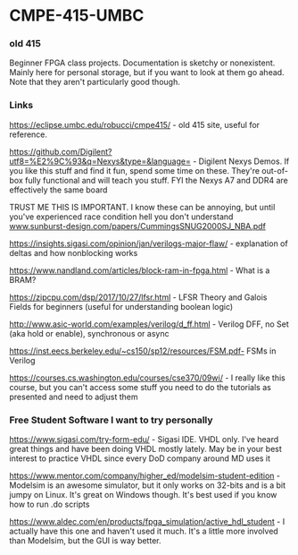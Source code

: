 # CMPE-415-UMBC
### old 415
Beginner FPGA class projects. Documentation is sketchy or nonexistent. 
Mainly here for personal storage, but if you want to look at them go ahead.
Note that they aren't particularly good though.

### Links

https://eclipse.umbc.edu/robucci/cmpe415/ - old 415 site, useful for reference.

https://github.com/Digilent?utf8=%E2%9C%93&q=Nexys&type=&language= - Digilent Nexys Demos. If you like this stuff and find it fun, spend some time on these. They're out-of-box fully functional and will teach you stuff. FYI the Nexys A7 and DDR4 are effectively the same board

TRUST ME THIS IS IMPORTANT. I know these can be annoying, but until you've experienced race condition hell you don't understand www.sunburst-design.com/papers/CummingsSNUG2000SJ_NBA.pdf

https://insights.sigasi.com/opinion/jan/verilogs-major-flaw/ - explanation of deltas and how nonblocking works

https://www.nandland.com/articles/block-ram-in-fpga.html - What is a BRAM?

https://zipcpu.com/dsp/2017/10/27/lfsr.html - LFSR Theory and Galois Fields for beginners (useful for understanding boolean logic)

http://www.asic-world.com/examples/verilog/d_ff.html - Verilog DFF, no Set (aka hold or enable), synchronous or async

https://inst.eecs.berkeley.edu/~cs150/sp12/resources/FSM.pdf- FSMs in Verilog

https://courses.cs.washington.edu/courses/cse370/09wi/ - I really like this course, but you can't access some stuff you need to do the tutorials as presented and need to adjust them

### Free Student Software I want to try personally

https://www.sigasi.com/try-form-edu/ - Sigasi IDE. VHDL only. I've heard great things and have been doing VHDL mostly lately. May be in your best interest to practice VHDL since every DoD company around MD uses it

https://www.mentor.com/company/higher_ed/modelsim-student-edition - Modelsim is an awesome simulator, but it only works on 32-bits and is a bit jumpy on Linux. It's great on Windows though. It's best used if you know how to run .do scripts

https://www.aldec.com/en/products/fpga_simulation/active_hdl_student - I actually have this one and haven't used it much. It's a little more involved than Modelsim, but the GUI is way better.
